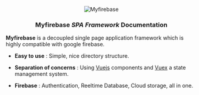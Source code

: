 <p align="center">
	<img src="http://i.imgur.com/eui4MCQ.png" alt="Myfirebase">
</p>

<h3 align="center"><b>Myfirebase</b> <i>SPA Framework</i> Documentation</h3>

**Myfirebase** is a decoupled single page application framework which is highly compatible with google firebase.


 - **Easy to use** : Simple, nice directory structure.

 - **Separation of concerns** : Using [Vuejs](https://vuejs.org) components and [Vuex](https://vuex.vuejs.org) a state management system.

 - **Firebase** : Authentication, Reeltime Database, Cloud storage, all in one.